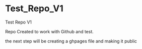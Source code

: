 # Test_Repo_V1
Test Repo V1

Repo Created to work with Github and test.

the next step will be creating a ghpages file and making it public
